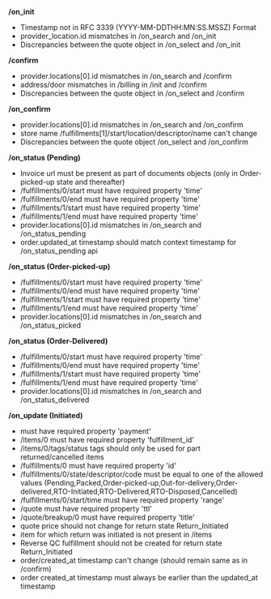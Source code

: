 **/on_init**
- Timestamp not in RFC 3339 (YYYY-MM-DDTHH:MN:SS.MSSZ) Format
- provider_location.id mismatches in /on_search and /on_init
- Discrepancies between the quote object in /on_select and /on_init

**/confirm**
- provider.locations[0].id mismatches in /on_search and /confirm
- address/door mismatches in /billing in /init and /confirm
- Discrepancies between the quote object in /on_select and /confirm

**/on_confirm**
- provider.locations[0].id mismatches in /on_search and /on_confirm
- store name  /fulfillments[1]/start/location/descriptor/name can't change
- Discrepancies between the quote object /on_select and /on_confirm

**/on_status (Pending)**
-  Invoice url must be present as part of documents objects (only in Order-picked-up state and thereafter)
- /fulfillments/0/start must have required property 'time'
- /fulfillments/0/end must have required property 'time'
- /fulfillments/1/start must have required property 'time'
- /fulfillments/1/end must have required property 'time'
- provider.locations[0].id mismatches in /on_search and /on_status_pending
-  order.updated_at timestamp should match context timestamp for /on_status_pending api

**/on_status (Order-picked-up)**
- /fulfillments/0/start must have required property 'time'
- /fulfillments/0/end must have required property 'time'
- /fulfillments/1/start must have required property 'time'
- /fulfillments/1/end must have required property 'time'
- provider.locations[0].id mismatches in /on_search and /on_status_picked

**/on_status (Order-Delivered)**
- /fulfillments/0/start must have required property 'time'
- /fulfillments/0/end must have required property 'time'
- /fulfillments/1/start must have required property 'time'
- /fulfillments/1/end must have required property 'time'
- provider.locations[0].id mismatches in /on_search and /on_status_delivered

**/on_update (Initiated)**
-  must have required property 'payment'
- /items/0 must have required property 'fulfillment_id'
- /items/0/tags/status tags should only be used for part returned/cancelled items
- /fulfillments/0 must have required property 'id'
- /fulfillments/0/state/descriptor/code must be equal to one of the allowed values (Pending,Packed,Order-picked-up,Out-for-delivery,Order-delivered,RTO-Initiated,RTO-Delivered,RTO-Disposed,Cancelled)
- /fulfillments/0/start/time must have required property 'range'
- /quote must have required property 'ttl'
- /quote/breakup/0 must have required property 'title'
- quote price should not change for return state Return_Initiated
- item for which return was initiated is not present in /items
- Reverse QC fulfillment should not be created for return state Return_Initiated
- order/created_at timestamp can't change (should remain same as in /confirm)
- order created_at timestamp must always be earlier than the updated_at timestamp
